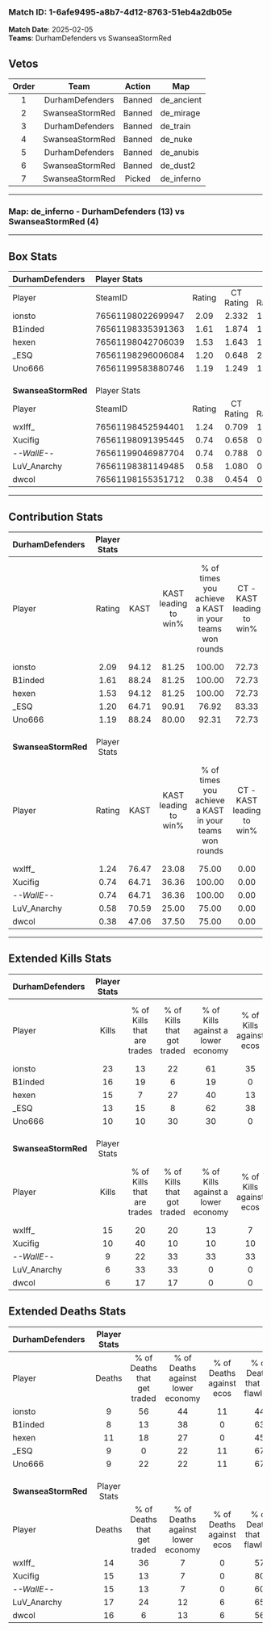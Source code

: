 ### Match ID: 1-6afe9495-a8b7-4d12-8763-51eb4a2db05e  
**Match Date**: 2025-02-05  
**Teams**: DurhamDefenders vs SwanseaStormRed  

## Vetos  

| Order | Team | Action | Map |
| :---: | :--: | :----: | --- |
| 1 | DurhamDefenders | Banned | de_ancient |
| 2 | SwanseaStormRed | Banned | de_mirage |
| 3 | DurhamDefenders | Banned | de_train |
| 4 | SwanseaStormRed | Banned | de_nuke |
| 5 | DurhamDefenders | Banned | de_anubis |
| 6 | SwanseaStormRed | Banned | de_dust2 |
| 7 | SwanseaStormRed | Picked | de_inferno |

---  

### **Map**: de_inferno - DurhamDefenders (13) vs SwanseaStormRed (4)  
---  

## Box Stats  

| **DurhamDefenders** | Player Stats      |        |           |          |       |       |       |         |        |      |     |
| :- | :- | :-: | :-: | :-: | :-: | :-: | :-: | :-: | :-: | :-: | :-: |
| Player              | SteamID           | Rating | CT Rating | T Rating | KAST  |  ADR  | Kills | Assists | Deaths | K/D  | HS% |
| ionsto              | 76561198022699947 |  2.09  |   2.332   |  1.946   | 94.12 | 131.9 |  23   |    6    |   9    | 2.56 | 52  |
| B1inded             | 76561198335391363 |  1.61  |   1.874   |  1.232   | 88.24 | 93.7  |  16   |    7    |   8    | 2.00 | 43  |
| hexen               | 76561198042706039 |  1.53  |   1.643   |  1.493   | 94.12 | 95.1  |  15   |   10    |   11   | 1.36 | 53  |
| _ESQ                | 76561198296006084 |  1.20  |   0.648   |  2.429   | 64.71 | 78.8  |  13   |    6    |   9    | 1.44 | 76  |
| Uno666              | 76561199583880746 |  1.19  |   1.249   |  1.146   | 88.24 | 70.5  |  10   |    5    |   9    | 1.11 | 70  |
|                     |                   |        |           |          |       |       |       |         |        |      |     |
|                     |                   |        |           |          |       |       |       |         |        |      |     |
|                     |                   |        |           |          |       |       |       |         |        |      |     |
| **SwanseaStormRed** | Player Stats      |        |           |          |       |       |       |         |        |      |     |
| Player              | SteamID           | Rating | CT Rating | T Rating | KAST  |  ADR  | Kills | Assists | Deaths | K/D  | HS% |
| wxlff_              | 76561198452594401 |  1.24  |   0.709   |  1.694   | 76.47 | 84.8  |  15   |    5    |   14   | 1.07 | 26  |
| Xucifig             | 76561198091395445 |  0.74  |   0.658   |  0.886   | 64.71 | 51.8  |  10   |    1    |   15   | 0.67 | 50  |
| -_-WallE-_-         | 76561199046987704 |  0.74  |   0.788   |  0.833   | 64.71 | 63.3  |   9   |    3    |   15   | 0.60 | 66  |
| LuV_Anarchy         | 76561198381149485 |  0.58  |   1.080   |  0.560   | 70.59 | 63.5  |   6   |    5    |   17   | 0.35 | 50  |
| dwcol               | 76561198155351712 |  0.38  |   0.454   |  0.394   | 47.06 | 46.4  |   6   |    4    |   16   | 0.38 | 50  |
---  

## Contribution Stats  

| **DurhamDefenders** | Player Stats |       |                      |                                                        |                           |                                                             |                          |                                                            |
| :- | :-: | :-: | :-: | :-: | :-: | :-: | :-: | :-: |
| Player              |    Rating    | KAST  | KAST leading to win% | % of times you achieve a KAST in your teams won rounds | CT - KAST leading to win% | CT - % of times you achieve a KAST in your teams won rounds | T - KAST leading to win% | T - % of times you achieve a KAST in your teams won rounds |
| ionsto              |     2.09     | 94.12 |        81.25         |                         100.00                         |           72.73           |                           100.00                            |          100.00          |                           100.00                           |
| B1inded             |     1.61     | 88.24 |        81.25         |                         100.00                         |           72.73           |                           100.00                            |          100.00          |                           100.00                           |
| hexen               |     1.53     | 94.12 |        81.25         |                         100.00                         |           72.73           |                           100.00                            |          100.00          |                           100.00                           |
| _ESQ                |     1.20     | 64.71 |        90.91         |                         76.92                          |           83.33           |                            62.50                            |          100.00          |                           100.00                           |
| Uno666              |     1.19     | 88.24 |        80.00         |                         92.31                          |           72.73           |                           100.00                            |          100.00          |                           80.00                            |
|                     |              |       |                      |                                                        |                           |                                                             |                          |                                                            |
|                     |              |       |                      |                                                        |                           |                                                             |                          |                                                            |
|                     |              |       |                      |                                                        |                           |                                                             |                          |                                                            |
| **SwanseaStormRed** | Player Stats |       |                      |                                                        |                           |                                                             |                          |                                                            |
| Player              |    Rating    | KAST  | KAST leading to win% | % of times you achieve a KAST in your teams won rounds | CT - KAST leading to win% | CT - % of times you achieve a KAST in your teams won rounds | T - KAST leading to win% | T - % of times you achieve a KAST in your teams won rounds |
| wxlff_              |     1.24     | 76.47 |        23.08         |                         75.00                          |           0.00            |                            0.00                             |          30.00           |                           75.00                            |
| Xucifig             |     0.74     | 64.71 |        36.36         |                         100.00                         |           0.00            |                            0.00                             |          50.00           |                           100.00                           |
| -_-WallE-_-         |     0.74     | 64.71 |        36.36         |                         100.00                         |           0.00            |                            0.00                             |          50.00           |                           100.00                           |
| LuV_Anarchy         |     0.58     | 70.59 |        25.00         |                         75.00                          |           0.00            |                            0.00                             |          42.86           |                           75.00                            |
| dwcol               |     0.38     | 47.06 |        37.50         |                         75.00                          |           0.00            |                            0.00                             |          60.00           |                           75.00                            |
---  

## Extended Kills Stats  

| **DurhamDefenders** | Player Stats |                            |                            |                                    |                         |                              |                                 |                                       |                    |           |
| :- | :-: | :-: | :-: | :-: | :-: | :-: | :-: | :-: | :-: | :-: |
| Player              |    Kills     | % of Kills that are trades | % of Kills that got traded | % of Kills against a lower economy | % of Kills against ecos | % of Kills that are flawless | % of Kills that are close duels | % of Kills that are assisted by flash | Pistol Round Kills | AWP Kills |
| ionsto              |      23      |             13             |             22             |                 61                 |           35            |              70              |                4                |                   0                   |         0          |     1     |
| B1inded             |      16      |             19             |             6              |                 19                 |            0            |              50              |                0                |                   6                   |         0          |     0     |
| hexen               |      15      |             7              |             27             |                 40                 |           13            |              73              |                0                |                   0                   |         0          |     4     |
| _ESQ                |      13      |             15             |             8              |                 62                 |           38            |              77              |                0                |                   0                   |         0          |     2     |
| Uno666              |      10      |             10             |             30             |                 30                 |            0            |              40              |               10                |                  10                   |         0          |     2     |
|                     |              |                            |                            |                                    |                         |                              |                                 |                                       |                    |           |
|                     |              |                            |                            |                                    |                         |                              |                                 |                                       |                    |           |
|                     |              |                            |                            |                                    |                         |                              |                                 |                                       |                    |           |
| **SwanseaStormRed** | Player Stats |                            |                            |                                    |                         |                              |                                 |                                       |                    |           |
| Player              |    Kills     | % of Kills that are trades | % of Kills that got traded | % of Kills against a lower economy | % of Kills against ecos | % of Kills that are flawless | % of Kills that are close duels | % of Kills that are assisted by flash | Pistol Round Kills | AWP Kills |
| wxlff_              |      15      |             20             |             20             |                 13                 |            7            |              73              |                0                |                   0                   |         2          |     4     |
| Xucifig             |      10      |             40             |             10             |                 10                 |           10            |              50              |               10                |                   0                   |         2          |     1     |
| -_-WallE-_-         |      9       |             22             |             33             |                 33                 |           33            |              44              |               22                |                   0                   |         0          |     0     |
| LuV_Anarchy         |      6       |             33             |             33             |                 0                  |            0            |              50              |               17                |                   0                   |         0          |     2     |
| dwcol               |      6       |             17             |             17             |                 0                  |            0            |              0               |                0                |                   0                   |         0          |     0     |
## Extended Deaths Stats  

| **DurhamDefenders** | Player Stats |                             |                                   |                          |                               |                            |                           |               |
| :- | :-: | :-: | :-: | :-: | :-: | :-: | :-: | :-: |
| Player              |    Deaths    | % of Deaths that get traded | % of Deaths against lower economy | % of Deaths against ecos | % of Deaths that are flawless | % of Deaths that are close | % of Deaths while blinded | Deaths to AWP |
| ionsto              |      9       |             56              |                44                 |            11            |              44               |             11             |             0             |       0       |
| B1inded             |      8       |             13              |                38                 |            0             |              63               |             0              |             0             |       1       |
| hexen               |      11      |             18              |                27                 |            0             |              45               |             9              |             0             |       1       |
| _ESQ                |      9       |              0              |                22                 |            11            |              67               |             0              |             0             |       1       |
| Uno666              |      9       |             22              |                22                 |            11            |              67               |             22             |             0             |       1       |
|                     |              |                             |                                   |                          |                               |                            |                           |               |
|                     |              |                             |                                   |                          |                               |                            |                           |               |
|                     |              |                             |                                   |                          |                               |                            |                           |               |
| **SwanseaStormRed** | Player Stats |                             |                                   |                          |                               |                            |                           |               |
| Player              |    Deaths    | % of Deaths that get traded | % of Deaths against lower economy | % of Deaths against ecos | % of Deaths that are flawless | % of Deaths that are close | % of Deaths while blinded | Deaths to AWP |
| wxlff_              |      14      |             36              |                 7                 |            0             |              57               |             0              |             7             |       0       |
| Xucifig             |      15      |             13              |                 7                 |            0             |              80               |             0              |             0             |       0       |
| -_-WallE-_-         |      15      |             13              |                 7                 |            0             |              60               |             0              |             0             |       0       |
| LuV_Anarchy         |      17      |             24              |                12                 |            6             |              65               |             12             |             0             |       0       |
| dwcol               |      16      |              6              |                13                 |            6             |              56               |             0              |             6             |       0       |
